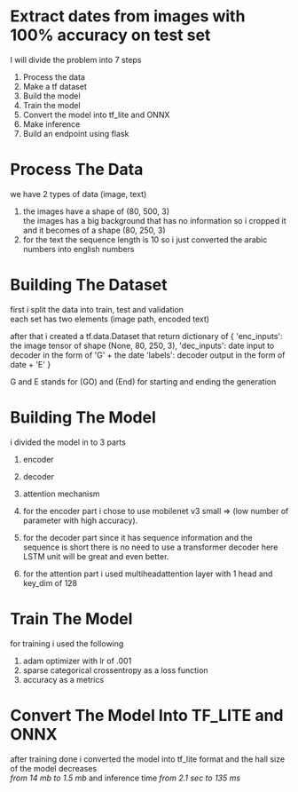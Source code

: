# Extract dates from images with 100% accuracy on test set

I will divide the problem into 7 steps

1. Process the data
2. Make a tf dataset
3. Build the model
4. Train the model
5. Convert the model into tf_lite and ONNX
6. Make inference
7. Build an endpoint using flask

# Process The Data

we have 2 types of data (image, text)
1. the images have a shape of (80, 500, 3)  
    the images has a big background that has no information so i cropped it and it becomes of a shape (80, 250, 3)
2. for the text the sequence length is 10 so i just converted the arabic numbers into english numbers

# Building The Dataset

first i split the data into train, test and validation  
each set has two elements (image path, encoded text)  

after that i created a tf.data.Dataset that return dictionary of 
{
    'enc_inputs': the image tensor of shape (None, 80, 250, 3),
    'dec_inputs': date input to decoder in the form of 'G' + the date
    'labels': decoder output in the form of date + 'E'
}

G and E stands for (GO) and (End) for starting and ending the generation

# Building The Model

i divided the model in to 3 parts
1. encoder
2. decoder
3. attention mechanism

1. for the  encoder part i chose to use mobilenet v3 small => (low number of parameter with high accuracy).
2. for the decoder part since it has sequence information and the sequence is short there is no need to use a transformer decoder here LSTM unit will be great and even better.
3. for the attention part i used multiheadattention layer with 1 head and key_dim of 128

# Train The Model

for training i used the following
1. adam optimizer with lr of .001
2. sparse categorical crossentropy as a loss function
3. accuracy as a metrics

# Convert The Model Into TF_LITE and ONNX

after training done i converted the model into tf_lite format and the hall size of the model decreases   
<em>from 14 mb to 1.5 mb</em> and inference time <em>from 2.1 sec to 135 ms</em>



